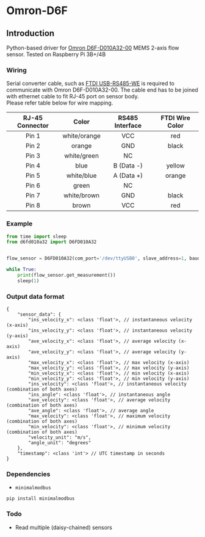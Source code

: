 # Omron-D6F

## Introduction

Python-based driver for [Omron D6F-D010A32-00](https://components.omron.com/product-detail?partNumber=D6F-D) MEMS 2-axis flow sensor. Tested on Raspberry Pi 3B+/4B  

### Wiring

Serial converter cable, such as [FTDI USB-RS485-WE](https://ftdichip.com/products/usb-rs485-we-1800-bt/) is required to communicate with Omron D6F-D010A32-00. The cable end has to be joined with ethernet cable to fit RJ-45 port on sensor body.  
Please refer table below for wire mapping.

| RJ-45 Connector | Color | RS485 Interface | FTDI Wire Color |
| :---: | :---: | :---: | :---: |
| Pin 1 | white/orange | VCC | red |
| Pin 2 | orange | GND | black |
| Pin 3 | white/green | NC | |
| Pin 4 | blue | B (Data -) | yellow |
| Pin 5 | white/blue | A (Data +) | orange |
| Pin 6 | green | NC | |
| Pin 7 | white/brown | GND | black |
| Pin 8 | brown | VCC | red |

### Example

```python
from time import sleep
from d6fd010a32 import D6FD010A32


flow_sensor = D6FD010A32(com_port='/dev/ttyUSB0', slave_address=1, baudrate=38400, sampling_period=1)

while True:
    print(flow_sensor.get_measurement())
    sleep(1)
```

### Output data format  

```none
{
    "sensor_data": {
        "ins_velocity_x": <class 'float'>, // instantaneous velocity (x-axis)
        "ins_velocity_y": <class 'float'>, // instantaneous velocity (y-axis)
        "ave_velocity_x": <class 'float'>, // average velocity (x-axis)
        "ave_velocity_y": <class 'float'>, // average velocity (y-axis)
        "max_velocity_x": <class 'float'>, // max velocity (x-axis)
        "max_velocity_y": <class 'float'>, // max velocity (y-axis)
        "min_velocity_x": <class 'float'>, // min velocity (x-axis)
        "min_velocity_y": <class 'float'>, // min velocity (y-axis)
        "ins_velocity": <class 'float'>, // instantaneous velocity (combination of both axes)
        "ins_angle": <class 'float'>, // instantaneous angle
        "ave_velocity": <class 'float'>, // average velocity (combination of both axes)
        "ave_angle": <class 'float'>, // average angle
        "max_velocity": <class 'float'>, // maximum velocity (combination of both axes)
        "min_velocity": <class 'float'>, // minimum velocity (combination of both axes)
        "velocity_unit": "m/s",
        "angle_unit": "degrees"
    },
    "timestamp": <class 'int'> // UTC timestamp in seconds
}
```

### Dependencies

* `minimalmodbus`

```
pip install minimalmodbus
```

### Todo

* Read multiple (daisy-chained) sensors  

